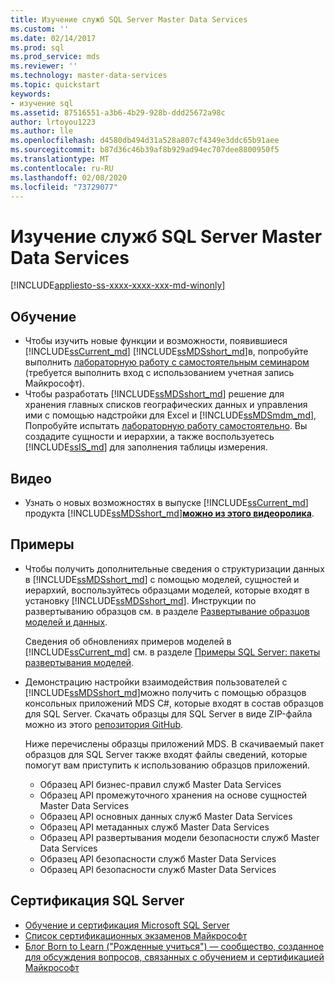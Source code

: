 ```yaml
---
title: Изучение служб SQL Server Master Data Services
ms.custom: ''
ms.date: 02/14/2017
ms.prod: sql
ms.prod_service: mds
ms.reviewer: ''
ms.technology: master-data-services
ms.topic: quickstart
keywords:
- изучение sql
ms.assetid: 87516551-a3b6-4b29-928b-ddd25672a98c
author: lrtoyou1223
ms.author: lle
ms.openlocfilehash: d4580db494d31a528a807cf4349e3ddc65b91aee
ms.sourcegitcommit: b87d36c46b39af8b929ad94ec707dee8800950f5
ms.translationtype: MT
ms.contentlocale: ru-RU
ms.lasthandoff: 02/08/2020
ms.locfileid: "73729077"
---
```

# <a name="learn-sql-server-master-data-services"></a>Изучение служб SQL Server Master Data Services

[!INCLUDE[appliesto-ss-xxxx-xxxx-xxx-md-winonly](../includes/appliesto-ss-xxxx-xxxx-xxx-md-winonly.md)]

  
  
## <a name="training"></a>Обучение  
* Чтобы изучить новые функции и возможности, появившиеся [!INCLUDE[ssCurrent_md](../includes/sscurrent-md.md)] [!INCLUDE[ssMDSshort_md](../includes/ssmdsshort-md.md)]в, попробуйте выполнить [лабораторную работу с самостоятельным семинаром](https://www.microsoft.com/handsonlabs/selfpacedlabs) (требуется выполнить вход с использованием учетная запись Майкрософт).  
* Чтобы разработать [!INCLUDE[ssMDSshort_md](../includes/ssmdsshort-md.md)] решение для хранения главных списков географических данных и управления ими с помощью надстройки для Excel и [!INCLUDE[ssMDSmdm_md](../includes/ssmdsmdm-md.md)], Попробуйте испытать [лабораторную работу самостоятельно](https://www.microsoft.com/handsonlabs/selfpacedlabs). Вы создадите сущности и иерархии, а также воспользуетесь [!INCLUDE[ssIS_md](../includes/ssis-md.md)] для заполнения таблицы измерения.  
  
## <a name="videos"></a>Видео  
* Узнать о новых возможностях в выпуске [!INCLUDE[ssCurrent_md](../includes/sscurrent-md.md)] продукта [!INCLUDE[ssMDSshort_md](../includes/ssmdsshort-md.md)][**можно из этого видеоролика**](https://www.youtube.com/watch?v=cKA72FpOVxI).  
  
## <a name="samples"></a>Примеры  
* Чтобы получить дополнительные сведения о структуризации данных в [!INCLUDE[ssMDSshort_md](../includes/ssmdsshort-md.md)] с помощью моделей, сущностей и иерархий, воспользуйтесь образцами моделей, которые входят в установку [!INCLUDE[ssMDSshort_md](../includes/ssmdsshort-md.md)]. Инструкции по развертыванию образцов см. в разделе [Развертывание образцов моделей и данных](../master-data-services/master-data-services-installation-and-configuration.md#deploySample).   
  
    Сведения об обновлениях примеров моделей в [!INCLUDE[ssCurrent_md](../includes/sscurrent-md.md)] см. в разделе [Примеры SQL Server: пакеты развертывания моделей](../master-data-services/sql-server-samples-model-deployment-packages-mds.md).  
  
* Демонстрацию настройки взаимодействия пользователей с [!INCLUDE[ssMDSshort_md](../includes/ssmdsshort-md.md)]можно получить с помощью образцов консольных приложений MDS C#, которые входят в состав образцов для SQL Server. Скачать образцы для SQL Server в виде ZIP-файла можно из этого [репозитория GitHub](https://github.com/Microsoft/sql-server-samples).  
  
    Ниже перечислены образцы приложений MDS. В скачиваемый пакет образцов для SQL Server также входят файлы сведений, которые помогут вам приступить к использованию образцов приложений.  
    * Образец API бизнес-правил служб Master Data Services  
    * Образец API промежуточного хранения на основе сущностей Master Data Services  
    * Образец API основных данных служб Master Data Services  
    * Образец API метаданных служб Master Data Services  
    * Образец API развертывания модели безопасности служб Master Data Services  
    * Образец API безопасности служб Master Data Services  
    * Образец API безопасности служб Master Data Services  
  
## <a name="sql-server-certification"></a>Сертификация SQL Server  
* [Обучение и сертификация Microsoft SQL Server](https://www.microsoft.com/learning/sql-training.aspx)  
* [Список сертификационных экзаменов Майкрософт](https://www.microsoft.com/learning/exam-list.aspx)  
* [Блог Born to Learn ("Рожденные учиться") — сообщество, созданное для обсуждения вопросов, связанных с обучением и сертификацией Майкрософт](https://borntolearn.mslearn.net/b/weblog/archive/2016/03)  
  
  
  
  
  
  

